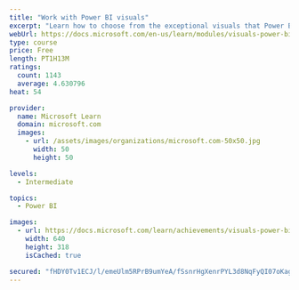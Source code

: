 ```yaml
---
title: "Work with Power BI visuals"
excerpt: "Learn how to choose from the exceptional visuals that Power BI makes available to you. Formatting visuals will direct the user’s attention to exactly where you want it, while helping to make the visual easier to read and interpret. You will also learn about how to use key performance indicators (KPIs)."
webUrl: https://docs.microsoft.com/en-us/learn/modules/visuals-power-bi/
type: course
price: Free
length: PT1H13M
ratings:
  count: 1143
  average: 4.630796
heat: 54

provider:
  name: Microsoft Learn
  domain: microsoft.com
  images:
    - url: /assets/images/organizations/microsoft.com-50x50.jpg
      width: 50
      height: 50

levels:
  - Intermediate

topics:
  - Power BI

images:
  - url: https://docs.microsoft.com/learn/achievements/visuals-power-bi-social.png
    width: 640
    height: 318
    isCached: true

secured: "fHDY0Tv1ECJ/l/emeUlm5RPrB9umYeA/fSsnrHgXenrPYL3d8NqFyQI07oKaghHPROgkPG3zXCuIN2drep9dJwI/TzbeTjDh0NssA5TYageGvTH8lN2OQWduY8cOtT0bz4bSTeGM14kUwsHuSWTbwjKvuZjLf9S29jRcZNqL5TOMsd7zLDBTgik+vWaHDHynNjOhWujhlnTR/9ghXATNvI8gdpRodvLMzbtiA7UJD6xwE6CEwCNzIkROlWu2Cb0g4lNzxWS8c6u6TapQTtrl1Cmm9AIofCDvdaE/wCAIJ8TnA/IEZFNif02nhbrFODD7TnTeXzhLX7xd8bjkKQtQRvtX/JoN52ySxIu3gzW/2GGvjHnjECND4TTUR0v76Ymwj3f1LfkQcpXKmklaMBReK3UxHbCTYx0L1f8QeM5EkbQ=;LEO3Fp4di+d194Jv0LfOtw=="
---
```


